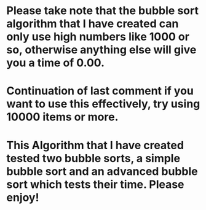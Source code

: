 # Please take note that the bubble sort algorithm that I have created can only use high numbers like 1000 or so, otherwise anything else will give you a time of 0.00.
# Continuation of last comment if you want to use this effectively, try using 10000 items or more.
# This Algorithm that I have created tested two bubble sorts, a simple bubble sort and an advanced bubble sort which tests their time. Please enjoy!
